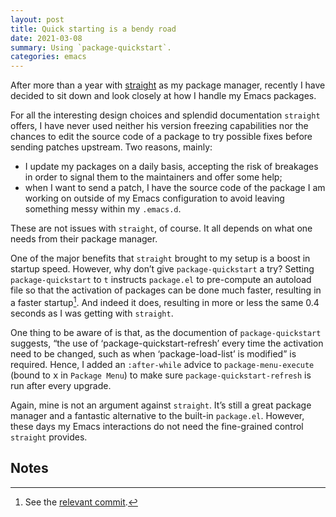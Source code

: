 ```yaml
---
layout: post
title: Quick starting is a bendy road
date: 2021-03-08
summary: Using `package-quickstart`.
categories: emacs
---
```


After more than a year with [straight](https://www.manueluberti.eu/emacs/2019/10/04/straight/) as my package manager, recently I have
decided to sit down and look closely at how I handle my Emacs packages.

For all the interesting design choices and splendid documentation `straight`
offers, I have never used neither his version freezing capabilities nor the
chances to edit the source code of a package to try possible fixes before
sending patches upstream. Two reasons, mainly:

- I update my packages on a daily basis, accepting the risk of breakages in
  order to signal them to the maintainers and offer some help;
- when I want to send a patch, I have the source code of the package I am
  working on outside of my Emacs configuration to avoid leaving something messy
  within my `.emacs.d`.
  
These are not issues with `straight`, of course. It all depends on what one needs
from their package manager. 

One of the major benefits that `straight` brought to my setup is a boost in
startup speed. However, why don’t give `package-quickstart` a try? Setting
`package-quickstart` to `t` instructs `package.el` to pre-compute an autoload file so
that the activation of packages can be done much faster, resulting in a faster
startup[^1]. And indeed it does, resulting in more or less the same 0.4 seconds as
I was getting with `straight`.

One thing to be aware of is that, as the documention of `package-quickstart`
suggests, “the use of ‘package-quickstart-refresh’ every time the activation
need to be changed, such as when ‘package-load-list’ is modified” is required.
Hence, I added an `:after-while` advice to `package-menu-execute` (bound to
<kbd>x</kbd> in `Package Menu`) to make sure `package-quickstart-refresh` is run
after every upgrade.

Again, mine is not an argument against `straight`. It’s still a great package
manager and a fantastic alternative to the built-in `package.el`. However, these
days my Emacs interactions do not need the fine-grained control `straight`
provides.

## Notes

[^1]: See the [relevant commit](https://git.savannah.gnu.org/cgit/emacs.git/commit/etc/NEWS?id=6dfdf0c9e8e4aca77b148db8d009c862389c64d3).
